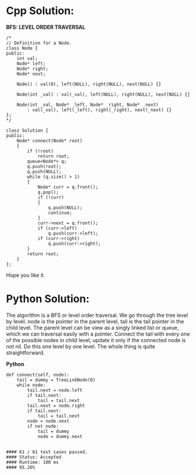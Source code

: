 # Cpp Solution:
**BFS: LEVEL ORDER TRAVERSAL**
```
/*
// Definition for a Node.
class Node {
public:
    int val;
    Node* left;
    Node* right;
    Node* next;

    Node() : val(0), left(NULL), right(NULL), next(NULL) {}

    Node(int _val) : val(_val), left(NULL), right(NULL), next(NULL) {}

    Node(int _val, Node* _left, Node* _right, Node* _next)
        : val(_val), left(_left), right(_right), next(_next) {}
};
*/

class Solution {
public:
    Node* connect(Node* root) 
    {
        if (!root)
            return root;
        queue<Node*> q;
        q.push(root);
        q.push(NULL);
        while (q.size() > 1)
        {
            Node* curr = q.front();
            q.pop();
            if (!curr)
            {
                q.push(NULL);
                continue;
            }
            curr->next = q.front();
            if (curr->left)
                q.push(curr->left);
            if (curr->right)
                q.push(curr->right);
        }
        return root;
    }
};
```
Hope you like it.


# Python Solution:
The algorithm is a BFS or level order traversal. We go through the tree level by level. node is the pointer in the parent level, tail is the tail pointer in the child level.
The parent level can be view as a singly linked list or queue, which we can traversal easily with a pointer.
Connect the tail with every one of the possible nodes in child level, update it only if the connected node is not nil.
Do this one level by one level. The whole thing is quite straightforward.

**Python**

    def connect(self, node):
        tail = dummy = TreeLinkNode(0)
        while node:
            tail.next = node.left
            if tail.next:
                tail = tail.next
            tail.next = node.right
            if tail.next:
                tail = tail.next
            node = node.next
            if not node:
                tail = dummy
                node = dummy.next


    #### 61 / 61 test cases passed.
    #### Status: Accepted
    #### Runtime: 100 ms
    #### 95.26%
